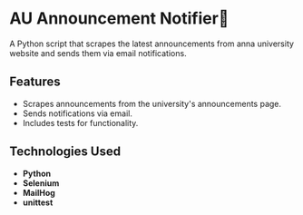 # AU Announcement Notifier🔔
A Python script that scrapes the latest announcements from anna university website and sends them via email notifications.

## Features
- Scrapes announcements from the university's announcements page.
- Sends notifications via email.
- Includes tests for functionality.

## Technologies Used

- **Python**
- **Selenium**
- **MailHog**
- **unittest**
